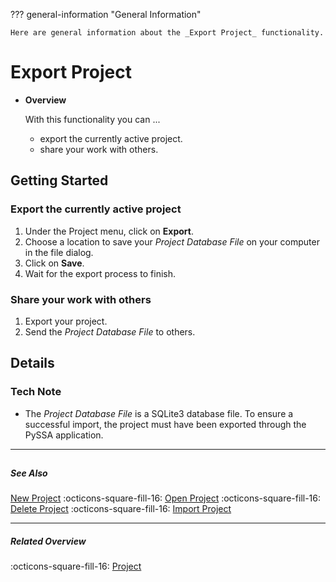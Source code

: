 ??? general-information "General Information"
    
    Here are general information about the _Export Project_ functionality.

# Export Project
<div class="grid cards" markdown>

-   __Overview__

     With this functionality you can ...

    - export the currently active project.
    - share your work with others.


</div>

## Getting Started
### Export the currently active project
1. Under the Project menu, click on **Export**.
2. Choose a location to save your _Project Database File_ on your computer in the file dialog.
3. Click on **Save**.
4. Wait for the export process to finish.

### Share your work with others
1. Export your project.
2. Send the _Project Database File_ to others.

## Details
### Tech Note
- The _Project Database File_ is a SQLite3 database file. To ensure a successful import, the project must have been exported through the PySSA application.

---
##

##### See Also
[New Project](new_project.md) :octicons-square-fill-16: [Open Project](open_project.md) :octicons-square-fill-16: [Delete Project](delete_project.md) :octicons-square-fill-16: [Import Project](import_project.md)

---

##### Related Overview
:octicons-square-fill-16: [Project](index.md)
